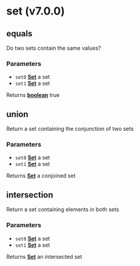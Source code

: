 # set (v7.0.0)



<!-- Generated by documentation.js. Update this documentation by updating the source code. -->

## equals

Do two sets contain the same values?

### Parameters

-   `set0` **[Set][1]** a set
-   `set1` **[Set][1]** a set

Returns **[boolean][2]** true

## union

Return a set containing the conjunction of two sets

### Parameters

-   `set0` **[Set][1]** a set
-   `set1` **[Set][1]** a set

Returns **[Set][1]** a conjoined set

## intersection

Return a set containing elements in both sets

### Parameters

-   `set0` **[Set][1]** a set
-   `set1` **[Set][1]** a set

Returns **[Set][1]** an intersected set

[1]: https://developer.mozilla.org/docs/Web/JavaScript/Reference/Global_Objects/Set

[2]: https://developer.mozilla.org/docs/Web/JavaScript/Reference/Global_Objects/Boolean

